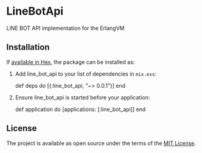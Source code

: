 # LineBotApi

LINE BOT API implementation for the ErlangVM

## Installation

If [available in Hex](https://hex.pm/docs/publish), the package can be installed as:

  1. Add line_bot_api to your list of dependencies in `mix.exs`:

        def deps do
          [{:line_bot_api, "~> 0.0.1"}]
        end

  2. Ensure line_bot_api is started before your application:

        def application do
          [applications: [:line_bot_api]]
        end

## License

The project is available as open source under the terms of the [MIT License](http://opensource.org/licenses/MIT).
